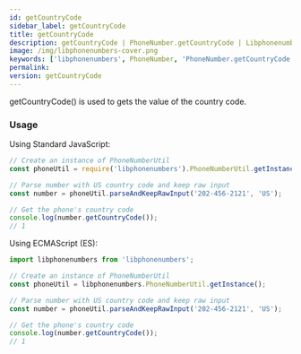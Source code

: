 ```yaml
---
id: getCountryCode
sidebar_label: getCountryCode
title: getCountryCode
description: getCountryCode | PhoneNumber.getCountryCode | Libphonenumbers
image: /img/libphonenumbers-cover.png
keywords: ['libphonenumbers', PhoneNumber, 'PhoneNumber.getCountryCode', 'getCountryCode']
permalink: 
version: getCountryCode
---
```


getCountryCode() is used to gets the value of the country code.

### Usage

Using Standard JavaScript:

```js
// Create an instance of PhoneNumberUtil
const phoneUtil = require('libphonenumbers').PhoneNumberUtil.getInstance(); 

// Parse number with US country code and keep raw input
const number = phoneUtil.parseAndKeepRawInput('202-456-2121', 'US');

// Get the phone's country code
console.log(number.getCountryCode());
// 1
```

Using ECMAScript (ES):

```js
import libphonenumbers from 'libphonenumbers';

// Create an instance of PhoneNumberUtil
const phoneUtil = libphonenumbers.PhoneNumberUtil.getInstance();

// Parse number with US country code and keep raw input
const number = phoneUtil.parseAndKeepRawInput('202-456-2121', 'US');

// Get the phone's country code
console.log(number.getCountryCode());
// 1
```
